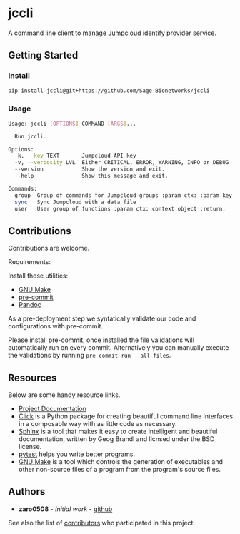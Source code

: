 # jccli

A command line client to manage [Jumpcloud](https://jumpcloud.com/)
identify provider service.

## Getting Started

### Install

```bash
pip install jccli@git+https://github.com/Sage-Bionetworks/jccli
```

### Usage

```bash
Usage: jccli [OPTIONS] COMMAND [ARGS]...

  Run jccli.

Options:
  -k, --key TEXT       Jumpcloud API key
  -v, --verbosity LVL  Either CRITICAL, ERROR, WARNING, INFO or DEBUG
  --version            Show the version and exit.
  --help               Show this message and exit.

Commands:
  group  Group of commands for Jumpcloud groups :param ctx: :param key:...
  sync   Sync Jumpcloud with a data file
  user   User group of functions :param ctx: context object :return:
```

## Contributions

Contributions are welcome.

Requirements:

Install these utilities:
* [GNU Make](https://www.gnu.org/software/make/)
* [pre-commit](https://pre-commit.com/#install)
* [Pandoc](https://pandoc.org/)

As a pre-deployment step we syntatically validate our code and configurations with pre-commit.

Please install pre-commit, once installed the file validations will automatically
run on every commit. Alternatively you can manually execute the validations by running
`pre-commit run --all-files`.


## Resources

Below are some handy resource links.

* [Project Documentation](http://jccli.readthedocs.io/)
* [Click](http://click.pocoo.org/5/) is a Python package for creating beautiful command line interfaces in a composable way with as little code as necessary.
* [Sphinx](http://www.sphinx-doc.org/en/master/) is a tool that makes it easy to create intelligent and beautiful documentation, written by Geog Brandl and licnsed under the BSD license.
* [pytest](https://docs.pytest.org/en/latest/) helps you write better programs.
* [GNU Make](https://www.gnu.org/software/make/) is a tool which controls the generation of executables and other non-source files of a program from the program's source files.


## Authors

* **zaro0508** - *Initial work* - [github](https://github.com/zaro0508)

See also the list of [contributors](https://github.com/zaro0508/jccli/contributors) who participated in this project.
